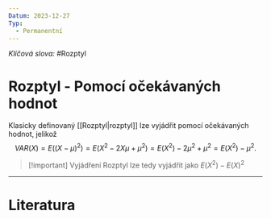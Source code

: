 ```yaml
---
Datum: 2023-12-27
Typ:
  - Permanentní
---
```

*Klíčová slova:* #Rozptyl
# Rozptyl - Pomocí očekávaných hodnot
Klasicky definovaný [[Rozptyl|rozptyl]] lze vyjádřit pomocí očekávaných hodnot, jelikož
$$
VAR(X) = E((X - \mu)^2) = E(X^2 - 2X\mu + \mu^2) = E(X^2) - 2\mu^2+\mu^2
= E(X^2) - \mu^2.
$$

> [!important] Vyjádření
> Rozptyl lze tedy vyjádřit jako $E(X^2) - E(X)^2$

- - -
# Literatura

